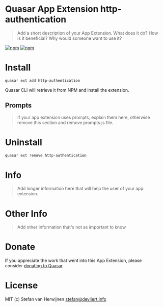 # Quasar App Extension http-authentication

> Add a short description of your App Extension. What does it do? How is it beneficial? Why would someone want to use it?

[![npm](https://img.shields.io/npm/v/quasar-app-extension-http-authentication.svg?label=quasar-app-extension-http-authentication)](https://www.npmjs.com/package/quasar-app-extension-http-authentication)
[![npm](https://img.shields.io/npm/dt/quasar-app-extension-http-authentication.svg)](https://www.npmjs.com/package/quasar-app-extension-http-authentication)

# Install
```bash
quasar ext add http-authentication
```
Quasar CLI will retrieve it from NPM and install the extension.

## Prompts

> If your app extension uses prompts, explain them here, otherwise remove this section and remove prompts.js file.

# Uninstall
```bash
quasar ext remove http-authentication
```

# Info
> Add longer information here that will help the user of your app extension.

# Other Info
> Add other information that's not as important to know

# Donate
If you appreciate the work that went into this App Extension, please consider [donating to Quasar](https://donate.quasar.dev).

# License
MIT (c) Stefan van Herwijnen <stefan@devliert.info>
